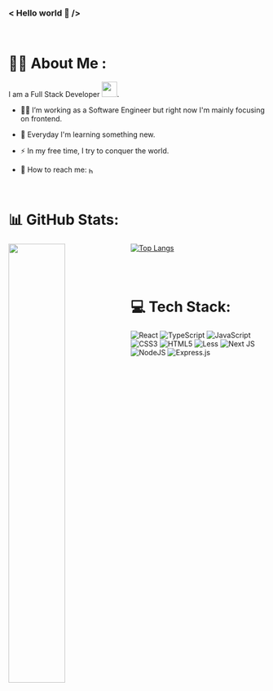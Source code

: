 ### &lt; Hello world 👋 /&gt;	 
<br />

# :woman_technologist: About Me :
I am a Full Stack Developer <img src="https://media.giphy.com/media/WUlplcMpOCEmTGBtBW/giphy.gif" width="30">.
- 🏃‍♀️ I’m working as a Software Engineer but right now I'm mainly focusing on frontend.

- :seedling: Everyday I'm learning something new.

- :zap: In my free time, I try to conquer the world.

- 💌 How to reach me:  <a align="left" href="https://linkedin.com/in/https://www.linkedin.com/in/magdalena-kedzia/" target="_blank"><img align="center" src="https://raw.githubusercontent.com/rahuldkjain/github-profile-readme-generator/master/src/images/icons/Social/linked-in-alt.svg" alt="https://www.linkedin.com/in/magdalena-kedzia/" height="12" width="12" /></a> 

<br />

# 📊 GitHub Stats:
<div>
<img align="left" width="47%" src="https://github-readme-stats.vercel.app/api?username=magdalenakedzia&show_icons=true&theme=cobalt" />

[![Top Langs](https://github-readme-stats.vercel.app/api/top-langs/?username=magdalenakedzia&layout=compact&theme=cobalt)](https://github.com/anuraghazra/github-readme-stats)
</div>
<br /><br />


# 💻 Tech Stack:
![React](https://img.shields.io/badge/react-%2320232a.svg?style=for-the-badge&logo=react&logoColor=%2361DAFB) ![TypeScript](https://img.shields.io/badge/typescript-%23007ACC.svg?style=for-the-badge&logo=typescript&logoColor=white) ![JavaScript](https://img.shields.io/badge/javascript-%23323330.svg?style=for-the-badge&logo=javascript&logoColor=%23F7DF1E) ![CSS3](https://img.shields.io/badge/css3-%231572B6.svg?style=for-the-badge&logo=css3&logoColor=white) ![HTML5](https://img.shields.io/badge/html5-%23E34F26.svg?style=for-the-badge&logo=html5&logoColor=white) ![Less](https://img.shields.io/badge/less-2B4C80?style=for-the-badge&logo=less&logoColor=white) ![Next JS](https://img.shields.io/badge/Next-black?style=for-the-badge&logo=next.js&logoColor=white) ![NodeJS](https://img.shields.io/badge/node.js-6DA55F?style=for-the-badge&logo=node.js&logoColor=white)  ![Express.js](https://img.shields.io/badge/express.js-%23404d59.svg?style=for-the-badge&logo=express&logoColor=%2361DAFB)


